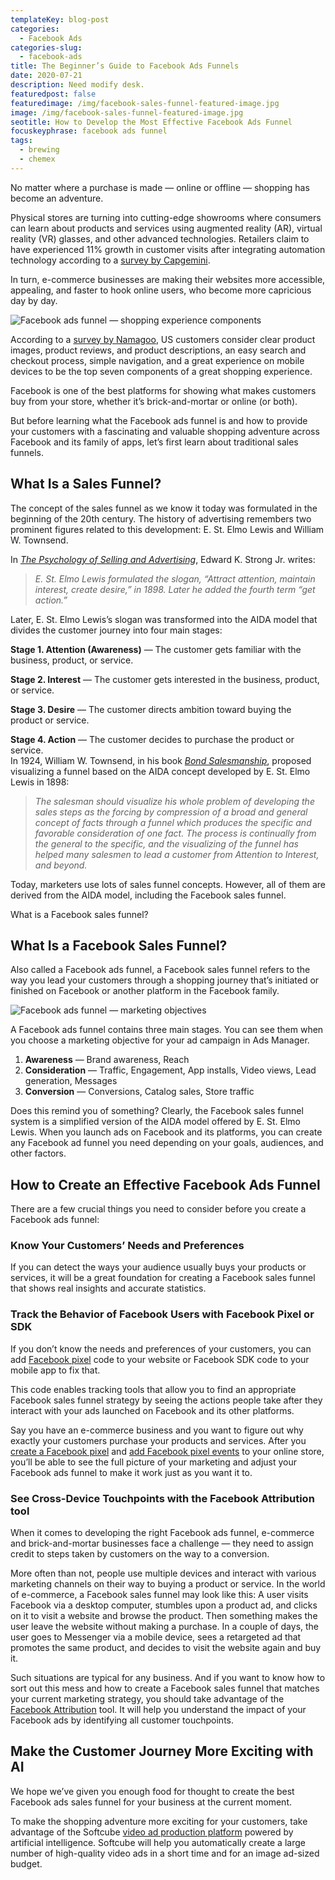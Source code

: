 ```yaml
---
templateKey: blog-post
categories:
  - Facebook Ads
categories-slug:
  - facebook-ads
title: The Beginner’s Guide to Facebook Ads Funnels
date: 2020-07-21
description: Need modify desk.
featuredpost: false
featuredimage: /img/facebook-sales-funnel-featured-image.jpg
image: /img/facebook-sales-funnel-featured-image.jpg
seotitle: How to Develop the Most Effective Facebook Ads Funnel
focuskeyphrase: facebook ads funnel
tags:
  - brewing
  - chemex
---
```

<!--StartFragment-->

No matter where a purchase is made — online or offline — shopping has become an adventure.

Physical stores are turning into cutting-edge showrooms where consumers can learn about products and services using augmented reality (AR), virtual reality (VR) glasses, and other advanced technologies. Retailers claim to have experienced 11% growth in customer visits after integrating automation technology according to a [survey by Capgemini](https://www.statista.com/statistics/1103830/automation-in-stores-retailers-customer-experience-benefits-worldwide/).

In turn, e-commerce businesses are making their websites more accessible, appealing, and faster to hook online users, who become more capricious day by day.

![Facebook ads funnel — shopping experience components](/img/facebook-sales-funnel-shopping-experience.jpg)

According to a [survey by Namagoo](https://www.statista.com/chart/14012/features-making-a-great-online-shopping-experience/), US customers consider clear product images, product reviews, and product descriptions, an easy search and checkout process, simple navigation, and a great experience on mobile devices to be the top seven components of a great shopping experience.

Facebook is one of the best platforms for showing what makes customers buy from your store, whether it’s brick-and-mortar or online (or both).

But before learning what the Facebook ads funnel is and how to provide your customers with a fascinating and valuable shopping adventure across Facebook and its family of apps, let’s first learn about traditional sales funnels.

## What Is a Sales Funnel?

The concept of the sales funnel as we know it today was formulated in the beginning of the 20th century. The history of advertising remembers two prominent figures related to this development: E. St. Elmo Lewis and William W. Townsend.

In [_The Psychology of Selling and Advertising_](https://babel.hathitrust.org/cgi/pt?id=uc1.$b38792&view=2up&seq=364&size=125), Edward K. Strong Jr. writes:

> _E. St. Elmo Lewis formulated the slogan, “Attract attention, maintain interest, create desire,” in 1898. Later he added the fourth term “get action.”_

Later, E. St. Elmo Lewis’s slogan was transformed into the AIDA model that divides the customer journey into four main stages:

**Stage 1. Attention (Awareness)** — The customer gets familiar with the business, product, or service.

**Stage 2. Interest** — The customer gets interested in the business, product, or service.

**Stage 3. Desire** — The customer directs ambition toward buying the product or service.

**Stage 4. Action** — The customer decides to purchase the product or service.  
In 1924, William W. Townsend, in his book [_Bond Salesmanship_](https://books.google.com.ua/books?redir_esc=y&id=qglDAAAAIAAJ&focus=searchwithinvolume&q=The+salesman+should+visualize+his+whole+problem+of+developing+the+sales+steps+as+the+forcing+by+compression+of+a+broad+and+general+concept+of+facts+through+a+funnel+which+produces+the+specific+and+favorable+consideration+of+one+fact.+The+process+is+continually+from+the+general+to+the+specific%2C+and+the+visualizing+of+the+funnel+has+helped+many+salesmen+to+lead+a+customer+from+Attention+to+Interest%2C+and+beyond), proposed visualizing a funnel based on the AIDA concept developed by E. St. Elmo Lewis in 1898:

> _The salesman should visualize his whole problem of developing the sales steps as the forcing by compression of a broad and general concept of facts through a funnel which produces the specific and favorable consideration of one fact. The process is continually from the general to the specific, and the visualizing of the funnel has helped many salesmen to lead a customer from Attention to Interest, and beyond._

Today, marketers use lots of sales funnel concepts. However, all of them are derived from the AIDA model, including the Facebook sales funnel.

What is a Facebook sales funnel?

## What Is a Facebook Sales Funnel?

Also called a Facebook ads funnel, a Facebook sales funnel refers to the way you lead your customers through a shopping journey that’s initiated or finished on Facebook or another platform in the Facebook family.

![Facebook ads funnel — marketing objectives](/img/facebook-sales-funnel-marketing-objectives-1024x508.jpg)

A Facebook ads funnel contains three main stages. You can see them when you choose a marketing objective for your ad campaign in Ads Manager.

1. **Awareness** — Brand awareness, Reach
2. **Consideration** — Traffic, Engagement, App installs, Video views, Lead generation, Messages
3. **Conversion** — Conversions, Catalog sales, Store traffic 

Does this remind you of something? Clearly, the Facebook sales funnel system is a simplified version of the AIDA model offered by E. St. Elmo Lewis. When you launch ads on Facebook and its platforms, you can create any Facebook ad funnel you need depending on your goals, audiences, and other factors.

## How to Create an Effective Facebook Ads Funnel

There are a few crucial things you need to consider before you create a Facebook ads funnel:

### Know Your Customers’ Needs and Preferences

If you can detect the ways your audience usually buys your products or services, it will be a great foundation for creating a Facebook sales funnel that shows real insights and accurate statistics.

### Track the Behavior of Facebook Users with Facebook Pixel or SDK

If you don’t know the needs and preferences of your customers, you can add [Facebook pixel](https://softcube.com/what-is-facebook-pixel-and-why-use-it/) code to your website or Facebook SDK code to your mobile app to fix that.

This code enables tracking tools that allow you to find an appropriate Facebook sales funnel strategy by seeing the actions people take after they interact with your ads launched on Facebook and its other platforms. 

Say you have an e-commerce business and you want to figure out why exactly your customers purchase your products and services. After you [create a Facebook pixel](https://softcube.com/how-to-create-a-facebook-pixel/) and [add Facebook pixel events](https://softcube.com/how-to-add-facebook-pixel-events-to-your-website/) to your online store, you’ll be able to see the full picture of your marketing and adjust your Facebook ads funnel to make it work just as you want it to.

### See Cross-Device Touchpoints with the Facebook Attribution tool

When it comes to developing the right Facebook ads funnel, e-commerce and brick-and-mortar businesses face a challenge — they need to assign credit to steps taken by customers on the way to a conversion. 

More often than not, people use multiple devices and interact with various marketing channels on their way to buying a product or service. In the world of e-commerce, a Facebook sales funnel may look like this: A user visits Facebook via a desktop computer, stumbles upon a product ad, and clicks on it to visit a website and browse the product. Then something makes the user leave the website without making a purchase. In a couple of days, the user goes to Messenger via a mobile device, sees a retargeted ad that promotes the same product, and decides to visit the website again and buy it.

Such situations are typical for any business. And if you want to know how to sort out this mess and how to create a Facebook sales funnel that matches your current marketing strategy, you should take advantage of the [Facebook Attribution](https://www.facebook.com/business/measurement/attribution) tool. It will help you understand the impact of your Facebook ads by identifying all customer touchpoints.

## Make the Customer Journey More Exciting with AI

We hope we’ve given you enough food for thought to create the best Facebook ads sales funnel for your business at the current moment.

  
To make the shopping adventure more exciting for your customers, take advantage of the Softcube [video ad production platform](https://softcube.com/) powered by artificial intelligence. Softcube will help you automatically create a large number of high-quality video ads in a short time and for an image ad-sized budget.
